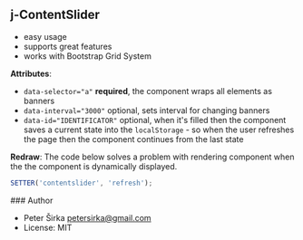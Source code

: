 ## j-ContentSlider

- easy usage
- supports great features
- works with Bootstrap Grid System

__Attributes__:
- `data-selector="a"` __required__, the component wraps all elements as banners
- `data-interval="3000"` optional, sets interval for changing banners
- `data-id="IDENTIFICATOR"` optional, when it's filled then the component saves a current state into the `localStorage` - so when the user refreshes the page then the component continues from the last state

__Redraw__:
The code below solves a problem with rendering component when the the component is dynamically displayed.

```javascript
SETTER('contentslider', 'refresh');
```

### Author

- Peter Širka <petersirka@gmail.com>
- License: MIT